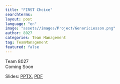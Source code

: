 ```yaml
---
title: "FIRST Choice"
searchterms:
layout: post
language: "en"
image: "assets//images/Project/GenericLesson.png"
author: 8027
categories: Team Management
tag: TeamManagement
featured: false
---
```


Team 8027<br>
Coming Soon

Slides:
 <a href="/translations/en-us/TeamManagement/.pptx">PPTX</a>,
 <a href="/translations/en-us/TeamManagement/.pdf">PDF</a>
